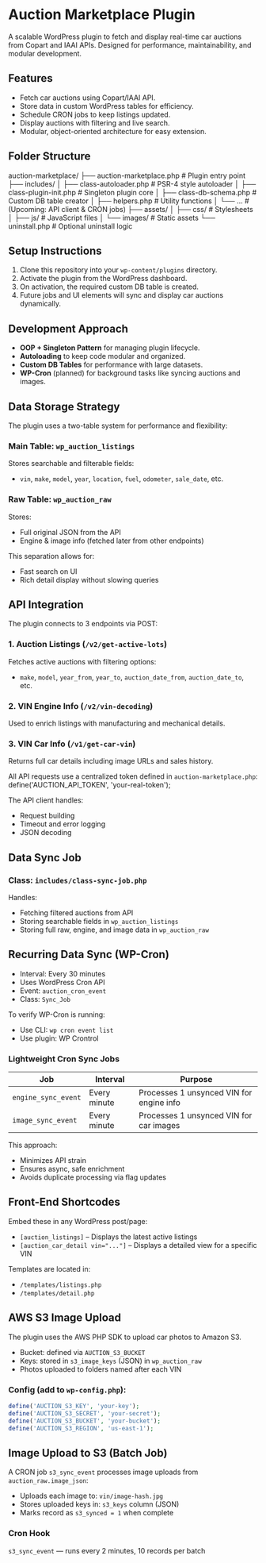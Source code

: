 # Auction Marketplace Plugin

A scalable WordPress plugin to fetch and display real-time car auctions from Copart and IAAI APIs. Designed for performance, maintainability, and modular development.

## Features

- Fetch car auctions using Copart/IAAI API.
- Store data in custom WordPress tables for efficiency.
- Schedule CRON jobs to keep listings updated.
- Display auctions with filtering and live search.
- Modular, object-oriented architecture for easy extension.

## Folder Structure

auction-marketplace/
├── auction-marketplace.php # Plugin entry point
├── includes/
│ ├── class-autoloader.php # PSR-4 style autoloader
│ ├── class-plugin-init.php # Singleton plugin core
│ ├── class-db-schema.php # Custom DB table creator
│ ├── helpers.php # Utility functions
│ └── ... # (Upcoming: API client & CRON jobs)
├── assets/
│ ├── css/ # Stylesheets
│ ├── js/ # JavaScript files
│ └── images/ # Static assets
└── uninstall.php # Optional uninstall logic


## Setup Instructions

1. Clone this repository into your `wp-content/plugins` directory.
2. Activate the plugin from the WordPress dashboard.
3. On activation, the required custom DB table is created.
4. Future jobs and UI elements will sync and display car auctions dynamically.

## Development Approach

- **OOP + Singleton Pattern** for managing plugin lifecycle.
- **Autoloading** to keep code modular and organized.
- **Custom DB Tables** for performance with large datasets.
- **WP-Cron** (planned) for background tasks like syncing auctions and images.

## Data Storage Strategy

The plugin uses a two-table system for performance and flexibility:

### Main Table: `wp_auction_listings`
Stores searchable and filterable fields:
- `vin`, `make`, `model`, `year`, `location`, `fuel`, `odometer`, `sale_date`, etc.

### Raw Table: `wp_auction_raw`
Stores:
- Full original JSON from the API
- Engine & image info (fetched later from other endpoints)

This separation allows for:
- Fast search on UI
- Rich detail display without slowing queries

## API Integration

The plugin connects to 3 endpoints via POST:

### 1. Auction Listings (`/v2/get-active-lots`)
Fetches active auctions with filtering options:
- `make`, `model`, `year_from`, `year_to`, `auction_date_from`, `auction_date_to`, etc.

### 2. VIN Engine Info (`/v2/vin-decoding`)
Used to enrich listings with manufacturing and mechanical details.

### 3. VIN Car Info (`/v1/get-car-vin`)
Returns full car details including image URLs and sales history.

All API requests use a centralized token defined in `auction-marketplace.php`:
define('AUCTION_API_TOKEN', 'your-real-token');

The API client handles:
- Request building
- Timeout and error logging
- JSON decoding

## Data Sync Job

### Class: `includes/class-sync-job.php`

Handles:
- Fetching filtered auctions from API
- Storing searchable fields in `wp_auction_listings`
- Storing full raw, engine, and image data in `wp_auction_raw`

## Recurring Data Sync (WP-Cron)

- Interval: Every 30 minutes
- Uses WordPress Cron API
- Event: `auction_cron_event`
- Class: `Sync_Job`

To verify WP-Cron is running:
- Use CLI: `wp cron event list`
- Use plugin: WP Crontrol

### Lightweight Cron Sync Jobs

| Job              | Interval    | Purpose                                     |
|------------------|-------------|---------------------------------------------|
| `engine_sync_event` | Every minute | Processes 1 unsynced VIN for engine info   |
| `image_sync_event`  | Every minute | Processes 1 unsynced VIN for car images    |

This approach:
- Minimizes API strain
- Ensures async, safe enrichment
- Avoids duplicate processing via flag updates

## Front-End Shortcodes

Embed these in any WordPress post/page:

- `[auction_listings]` – Displays the latest active listings
- `[auction_car_detail vin="..."]` – Displays a detailed view for a specific VIN

Templates are located in:
- `/templates/listings.php`
- `/templates/detail.php`

## AWS S3 Image Upload

The plugin uses the AWS PHP SDK to upload car photos to Amazon S3.

- Bucket: defined via `AUCTION_S3_BUCKET`
- Keys: stored in `s3_image_keys` (JSON) in `wp_auction_raw`
- Photos uploaded to folders named after each VIN

### Config (add to `wp-config.php`):

```php
define('AUCTION_S3_KEY', 'your-key');
define('AUCTION_S3_SECRET', 'your-secret');
define('AUCTION_S3_BUCKET', 'your-bucket');
define('AUCTION_S3_REGION', 'us-east-1');
```

## Image Upload to S3 (Batch Job)

A CRON job `s3_sync_event` processes image uploads from `auction_raw.image_json`:

- Uploads each image to: `vin/image-hash.jpg`
- Stores uploaded keys in: `s3_keys` column (JSON)
- Marks record as `s3_synced = 1` when complete

### Cron Hook
`s3_sync_event` — runs every 2 minutes, 10 records per batch

